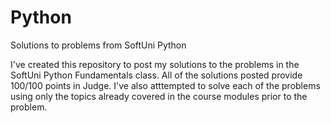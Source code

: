 # Python
Solutions to problems from SoftUni Python

I've created this repository to post my solutions to the problems in the SoftUni Python Fundamentals class. All of the solutions posted provide 100/100 points in Judge. I've also atttempted to solve each of the problems using only the topics already covered in the course modules prior to the problem.
